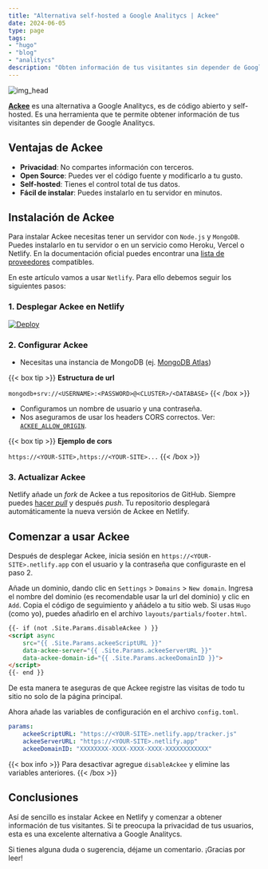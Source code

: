 ```yaml
---
title: "Alternativa self-hosted a Google Analitycs | Ackee"
date: 2024-06-05
type: page
tags: 
- "hugo"
- "blog"
- "analitycs"
description: "Obten información de tus visitantes sin depender de Google Analitycs"
---
```


![img_head](https://images.unsplash.com/photo-1599658880436-c61792e70672?crop=entropy&cs=tinysrgb&fit=max&fm=jpg&ixid=MnwxMTc3M3wwfDF8c2VhcmNofDF8fGdvb2dsZSUyMGFuYWx5dGljc3xlbnwwfHx8fDE2ODIzMDM0NTA&ixlib=rb-4.0.3&q=80&w=2000)
 
[**Ackee**](https://ackee.electerious.com/) es una alternativa a Google Analitycs, es de código abierto y self-hosted. Es una herramienta que te permite obtener información de tus visitantes sin depender de Google Analitycs. 

## Ventajas de Ackee

- **Privacidad**: No compartes información con terceros.
- **Open Source**: Puedes ver el código fuente y modificarlo a tu gusto.
- **Self-hosted**: Tienes el control total de tus datos.
- **Fácil de instalar**: Puedes instalarlo en tu servidor en minutos.

## Instalación de Ackee

Para instalar Ackee necesitas tener un servidor con `Node.js` y `MongoDB`. Puedes instalarlo en tu servidor o en un servicio como Heroku, Vercel o Netlify. En la documentación oficial puedes encontrar una [lista de proveedores](https://docs.ackee.electerious.com/#/docs/Get%20started) compatibles.

En este artículo vamos a usar `Netlify`. Para ello debemos seguir los siguientes pasos:

 ### 1. Desplegar Ackee en Netlify

[![Deploy](https://www.netlify.com/img/deploy/button.svg)](https://app.netlify.com/start/deploy?repository=https://github.com/electerious/Ackee)

### 2. Configurar Ackee

- Necesitas una instancia de MongoDB (ej. [MongoDB Atlas](https://www.mongodb.com/cloud/atlas))

{{< box tip >}}
**Estructura de url**

`mongodb+srv://<USERNAME>:<PASSWORD>@<CLUSTER>/<DATABASE>`
{{< /box >}}

- Configuramos un nombre de usuario y una contraseña.
- Nos aseguramos de usar los headers CORS correctos. Ver: [`ACKEE_ALLOW_ORIGIN`](https://github.com/electerious/Ackee/blob/master/docs/CORS%20headers.md#platforms-as-a-service-configuration).

{{< box tip >}}
**Ejemplo de cors**

`https://<YOUR-SITE>,https://<YOUR-SITE>...`
{{< /box >}}

### 3. Actualizar Ackee

Netlify añade un *fork* de Ackee a tus repositorios de GitHub. Siempre puedes [hacer *pull*](https://docs.github.com/en/free-pro-team@latest/github/collaborating-with-issues-and-pull-requests/syncing-a-fork) y después *push*. Tu repositorio desplegará automáticamente la nueva versión de Ackee en Netlify.

## Comenzar a usar Ackee

Después de desplegar Ackee, inicia sesión en `https://<YOUR-SITE>.netlify.app` con el usuario y la contraseña que configuraste en el paso 2.

Añade un dominio, dando clic en `Settings` > `Domains` > `New domain`. Ingresa el nombre del dominio (es recomendable usar la url del dominio) y clic en `Add`. Copia el código de seguimiento y añádelo a tu sitio web. Si usas `Hugo` (como yo), puedes añadirlo en el archivo `layouts/partials/footer.html`. 

```html
{{- if (not .Site.Params.disableAckee ) }}
<script async 
    src="{{ .Site.Params.ackeeScriptURL }}"
    data-ackee-server="{{ .Site.Params.ackeeServerURL }}" 
    data-ackee-domain-id="{{ .Site.Params.ackeeDomainID }}"> 
</script>
{{- end }}
```
De esta manera te aseguras de que Ackee registre las visitas de todo tu sitio no solo de la página principal.

Ahora añade las variables de configuración en el archivo `config.toml`.

```yaml
params:
	ackeeScriptURL: "https://<YOUR-SITE>.netlify.app/tracker.js"
	ackeeServerURL: "https://<YOUR-SITE>.netlify.app"
	ackeeDomainID: "XXXXXXXX-XXXX-XXXX-XXXX-XXXXXXXXXXXX"
```

{{< box info >}}
Para desactivar agregue `disableAckee` y elimine las variables anteriores.
{{< /box >}}

## Conclusiones

Así de sencillo es instalar Ackee en Netlify y comenzar a obtener información de tus visitantes. Si te preocupa la privacidad de tus usuarios, esta es una excelente alternativa a Google Analitycs. 

Si tienes alguna duda o sugerencia, déjame un comentario. ¡Gracias por leer!